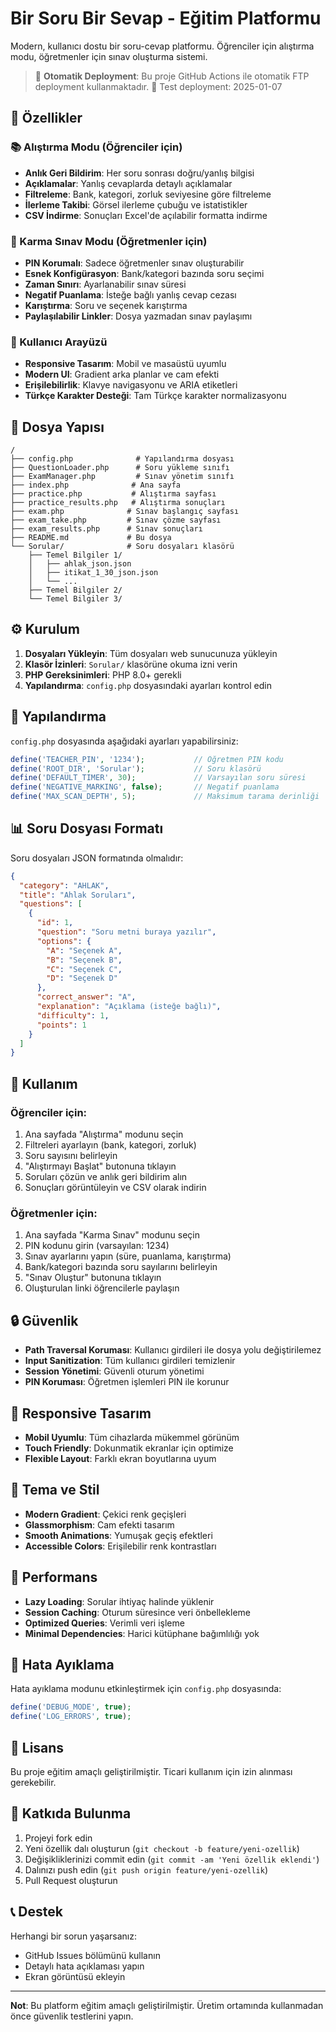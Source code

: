 # Bir Soru Bir Sevap - Eğitim Platformu

Modern, kullanıcı dostu bir soru-cevap platformu. Öğrenciler için alıştırma modu, öğretmenler için sınav oluşturma sistemi.

> 🚀 **Otomatik Deployment**: Bu proje GitHub Actions ile otomatik FTP deployment kullanmaktadır.
> 📅 Test deployment: 2025-01-07

## 🚀 Özellikler

### 📚 Alıştırma Modu (Öğrenciler için)
- **Anlık Geri Bildirim**: Her soru sonrası doğru/yanlış bilgisi
- **Açıklamalar**: Yanlış cevaplarda detaylı açıklamalar
- **Filtreleme**: Bank, kategori, zorluk seviyesine göre filtreleme
- **İlerleme Takibi**: Görsel ilerleme çubuğu ve istatistikler
- **CSV İndirme**: Sonuçları Excel'de açılabilir formatta indirme

### 📝 Karma Sınav Modu (Öğretmenler için)
- **PIN Korumalı**: Sadece öğretmenler sınav oluşturabilir
- **Esnek Konfigürasyon**: Bank/kategori bazında soru seçimi
- **Zaman Sınırı**: Ayarlanabilir sınav süresi
- **Negatif Puanlama**: İsteğe bağlı yanlış cevap cezası
- **Karıştırma**: Soru ve seçenek karıştırma
- **Paylaşılabilir Linkler**: Dosya yazmadan sınav paylaşımı

### 🎨 Kullanıcı Arayüzü
- **Responsive Tasarım**: Mobil ve masaüstü uyumlu
- **Modern UI**: Gradient arka planlar ve cam efekti
- **Erişilebilirlik**: Klavye navigasyonu ve ARIA etiketleri
- **Türkçe Karakter Desteği**: Tam Türkçe karakter normalizasyonu

## 📁 Dosya Yapısı

```
/
├── config.php              # Yapılandırma dosyası
├── QuestionLoader.php      # Soru yükleme sınıfı
├── ExamManager.php         # Sınav yönetim sınıfı
├── index.php              # Ana sayfa
├── practice.php           # Alıştırma sayfası
├── practice_results.php   # Alıştırma sonuçları
├── exam.php              # Sınav başlangıç sayfası
├── exam_take.php         # Sınav çözme sayfası
├── exam_results.php      # Sınav sonuçları
├── README.md             # Bu dosya
└── Sorular/              # Soru dosyaları klasörü
    ├── Temel Bilgiler 1/
    │   ├── ahlak_json.json
    │   ├── itikat_1_30_json.json
    │   └── ...
    ├── Temel Bilgiler 2/
    └── Temel Bilgiler 3/
```

## ⚙️ Kurulum

1. **Dosyaları Yükleyin**: Tüm dosyaları web sunucunuza yükleyin
2. **Klasör İzinleri**: `Sorular/` klasörüne okuma izni verin
3. **PHP Gereksinimleri**: PHP 8.0+ gerekli
4. **Yapılandırma**: `config.php` dosyasındaki ayarları kontrol edin

## 🔧 Yapılandırma

`config.php` dosyasında aşağıdaki ayarları yapabilirsiniz:

```php
define('TEACHER_PIN', '1234');           // Öğretmen PIN kodu
define('ROOT_DIR', 'Sorular');           // Soru klasörü
define('DEFAULT_TIMER', 30);             // Varsayılan soru süresi
define('NEGATIVE_MARKING', false);       // Negatif puanlama
define('MAX_SCAN_DEPTH', 5);             // Maksimum tarama derinliği
```

## 📊 Soru Dosyası Formatı

Soru dosyaları JSON formatında olmalıdır:

```json
{
  "category": "AHLAK",
  "title": "Ahlak Soruları",
  "questions": [
    {
      "id": 1,
      "question": "Soru metni buraya yazılır",
      "options": {
        "A": "Seçenek A",
        "B": "Seçenek B",
        "C": "Seçenek C",
        "D": "Seçenek D"
      },
      "correct_answer": "A",
      "explanation": "Açıklama (isteğe bağlı)",
      "difficulty": 1,
      "points": 1
    }
  ]
}
```

## 🎯 Kullanım

### Öğrenciler için:
1. Ana sayfada "Alıştırma" modunu seçin
2. Filtreleri ayarlayın (bank, kategori, zorluk)
3. Soru sayısını belirleyin
4. "Alıştırmayı Başlat" butonuna tıklayın
5. Soruları çözün ve anlık geri bildirim alın
6. Sonuçları görüntüleyin ve CSV olarak indirin

### Öğretmenler için:
1. Ana sayfada "Karma Sınav" modunu seçin
2. PIN kodunu girin (varsayılan: 1234)
3. Sınav ayarlarını yapın (süre, puanlama, karıştırma)
4. Bank/kategori bazında soru sayılarını belirleyin
5. "Sınav Oluştur" butonuna tıklayın
6. Oluşturulan linki öğrencilerle paylaşın

## 🔒 Güvenlik

- **Path Traversal Koruması**: Kullanıcı girdileri ile dosya yolu değiştirilemez
- **Input Sanitization**: Tüm kullanıcı girdileri temizlenir
- **Session Yönetimi**: Güvenli oturum yönetimi
- **PIN Koruması**: Öğretmen işlemleri PIN ile korunur

## 📱 Responsive Tasarım

- **Mobil Uyumlu**: Tüm cihazlarda mükemmel görünüm
- **Touch Friendly**: Dokunmatik ekranlar için optimize
- **Flexible Layout**: Farklı ekran boyutlarına uyum

## 🎨 Tema ve Stil

- **Modern Gradient**: Çekici renk geçişleri
- **Glassmorphism**: Cam efekti tasarım
- **Smooth Animations**: Yumuşak geçiş efektleri
- **Accessible Colors**: Erişilebilir renk kontrastları

## 🚀 Performans

- **Lazy Loading**: Sorular ihtiyaç halinde yüklenir
- **Session Caching**: Oturum süresince veri önbellekleme
- **Optimized Queries**: Verimli veri işleme
- **Minimal Dependencies**: Harici kütüphane bağımlılığı yok

## 🐛 Hata Ayıklama

Hata ayıklama modunu etkinleştirmek için `config.php` dosyasında:

```php
define('DEBUG_MODE', true);
define('LOG_ERRORS', true);
```

## 📄 Lisans

Bu proje eğitim amaçlı geliştirilmiştir. Ticari kullanım için izin alınması gerekebilir.

## 🤝 Katkıda Bulunma

1. Projeyi fork edin
2. Yeni özellik dalı oluşturun (`git checkout -b feature/yeni-ozellik`)
3. Değişikliklerinizi commit edin (`git commit -am 'Yeni özellik eklendi'`)
4. Dalınızı push edin (`git push origin feature/yeni-ozellik`)
5. Pull Request oluşturun

## 📞 Destek

Herhangi bir sorun yaşarsanız:
- GitHub Issues bölümünü kullanın
- Detaylı hata açıklaması yapın
- Ekran görüntüsü ekleyin

---

**Not**: Bu platform eğitim amaçlı geliştirilmiştir. Üretim ortamında kullanmadan önce güvenlik testlerini yapın.
